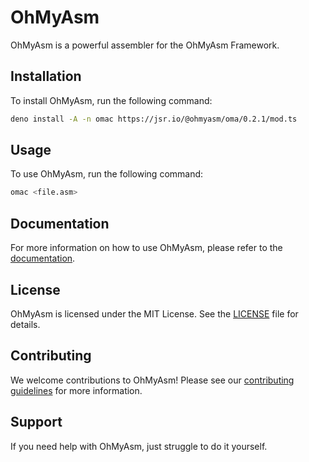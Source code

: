 # OhMyAsm
OhMyAsm is a powerful assembler for the OhMyAsm Framework.

## Installation

To install OhMyAsm, run the following command:

```bash
deno install -A -n omac https://jsr.io/@ohmyasm/oma/0.2.1/mod.ts
```

## Usage

To use OhMyAsm, run the following command:

```bash
omac <file.asm>
```

## Documentation

For more information on how to use OhMyAsm, please refer to the [documentation](https://jsr.io/@ohmyasm/oma).

## License

OhMyAsm is licensed under the MIT License. See the [LICENSE](LICENSE) file for details.

## Contributing

We welcome contributions to OhMyAsm! Please see our [contributing guidelines](CONTRIBUTING.md) for more information.

## Support

If you need help with OhMyAsm, just struggle to do it yourself.
